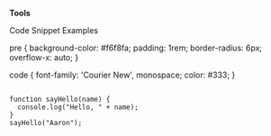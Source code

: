 **Tools**


Code Snippet Examples

  pre {
    background-color: #f6f8fa;
    padding: 1rem;
    border-radius: 6px;
    overflow-x: auto;
  }

  code {
    font-family: 'Courier New', monospace;
    color: #333;
  }



  <pre><code>
function sayHello(name) {
  console.log("Hello, " + name);
}
sayHello("Aaron");
</code></pre>
